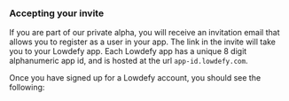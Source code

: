 ### Accepting your invite

If you are part of our private alpha, you will receive an invitation email that allows you to register as a user in your app. The link in the invite will take you to your Lowdefy app. Each Lowdefy app has a unique 8 digit alphanumeric app id, and is hosted at the url `app-id.lowdefy.com`.

Once you have signed up for a Lowdefy account, you should see the following:

